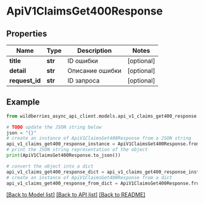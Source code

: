# ApiV1ClaimsGet400Response


## Properties

Name | Type | Description | Notes
------------ | ------------- | ------------- | -------------
**title** | **str** | ID ошибки | [optional] 
**detail** | **str** | Описание ошибки | [optional] 
**request_id** | **str** | ID запроса | [optional] 

## Example

```python
from wildberries_async_api_client.models.api_v1_claims_get400_response import ApiV1ClaimsGet400Response

# TODO update the JSON string below
json = "{}"
# create an instance of ApiV1ClaimsGet400Response from a JSON string
api_v1_claims_get400_response_instance = ApiV1ClaimsGet400Response.from_json(json)
# print the JSON string representation of the object
print(ApiV1ClaimsGet400Response.to_json())

# convert the object into a dict
api_v1_claims_get400_response_dict = api_v1_claims_get400_response_instance.to_dict()
# create an instance of ApiV1ClaimsGet400Response from a dict
api_v1_claims_get400_response_from_dict = ApiV1ClaimsGet400Response.from_dict(api_v1_claims_get400_response_dict)
```
[[Back to Model list]](../README.md#documentation-for-models) [[Back to API list]](../README.md#documentation-for-api-endpoints) [[Back to README]](../README.md)


